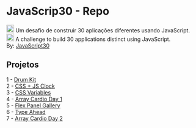 # JavaScrip30 - Repo
<img alt="brazil" height="20" width="20" src="https://github.githubassets.com/images/icons/emoji/unicode/1f1e7-1f1f7.png"> Um desafio de construir 30 aplicações diferentes usando JavaScript.<br>
<img class="emoji" alt="us" height="20" width="20" src="https://github.githubassets.com/images/icons/emoji/unicode/1f1fa-1f1f8.png"> A challenge to build 30 applications distinct using JavaScript.
<br>By: [JavaScript30](https://javascript30.com/)

## Projetos
1 - [Drum Kit](https://washington-bezerra.github.io/Javascrip30/01%20-%20JavaScript%20Drum%20Kit/index.html)<br>
2 - [CSS + JS Clock](https://washington-bezerra.github.io/Javascrip30/02%20-%20CSS%20%2B%20JS%20Clock)<br>
3 - [CSS Variables](https://washington-bezerra.github.io/Javascrip30/03%20-%20CSS%20Variables/)<br>
4 - [Array Cardio Day 1](https://washington-bezerra.github.io/Javascrip30/04%20-%20Array%20Cardio%20Day%201/)<br>
5 - [Flex Panel Gallery](https://washington-bezerra.github.io/Javascrip30/05%20-%20Flex%20Panel%20Gallery/)<br>
6 - [Type Ahead](https://washington-bezerra.github.io/Javascrip30/06%20-%20Type%20Ahead/)<br>
7 - [Array Cardio Day 2](https://washington-bezerra.github.io/Javascrip30/07%20-%20Array%20Cardio%20Day%202/)<br>
